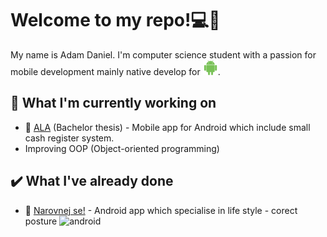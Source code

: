 # Welcome to my repo!💻👋
My name is Adam Daniel. I'm computer science student with a passion for mobile development mainly native develop for <img height="24" src="https://raw.githubusercontent.com/github/explore/80688e429a7d4ef2fca1e82350fe8e3517d3494d/topics/android/android.png" alt="android">.

## :pushpin: What I'm currently working on
- 📱 [ALA](https://github.com/momoa5/ALA) (Bachelor thesis) - Mobile app for Android which include small cash register system.
- Improving OOP (Object-oriented programming) 

## :heavy_check_mark: What I've already done
- 📱 [Narovnej se!](https://play.google.com/store/apps/details?id=cz.freelancer.narovnejse&hl=cs) - Android app which specialise in life style - corect posture <img height="22" src="https://play-lh.googleusercontent.com/IyqWD2owOMaLi-pT6SKZMcbxzquB5YWUfRnyUS3ZwmqvZMixRF_0gcbkZUaEyfuC1tA=s180-rw" alt="android">


<!--
**momoa5/momoa5** is a ✨ _special_ ✨ repository because its `README.md` (this file) appears on your GitHub profile.

Here are some ideas to get you started:

- 🔭 I’m currently working on ...
- 🌱 I’m currently learning ...
- 👯 I’m looking to collaborate on ...
- 🤔 I’m looking for help with ...
- 💬 Ask me about ...
- 📫 How to reach me: ...
- 😄 Pronouns: ...
- ⚡ Fun fact: ...
-->
